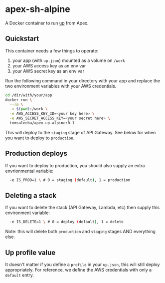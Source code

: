 # apex-sh-alpine
A Docker container to run [up](https://up.docs.apex.sh) from Apex.

## Quickstart
This container needs a few things to operate:
 1. your app (with `up.json`) mounted as a volume on `/work`
 1. your AWS access key as an env var
 1. your AWS secret key as an env var

Run the following command in your directory with your app and replace the two environment variables with your AWS credentials.

```bash
cd /dir/with/your/app
docker run \
  --rm \
  -v $(pwd):/work \
  -e AWS_ACCESS_KEY_ID=<your key here> \
  -e AWS_SECRET_ACCESS_KEY=<your secret here> \
  tomsaleeba/apex-up-alpine:0.1
```
This will deploy to the `staging` stage of API Gateway. See below for when you want to deploy to `production`.

## Production deploys
If you want to deploy to production, you should also supply an extra envrionmental variable:
```bash
  -e IS_PROD=1 \ # 0 = staging (default), 1 = production
```

## Deleting a stack
If you want to delete the stack (API Gateway, Lambda, etc) then supply this environment variable:
```bash
  -e IS_DELETE=1 \ # 0 = deploy (default), 1 = delete
```
Note: this will delete both `production` and `staging` stages AND everything else.

## Up profile value
It doesn't matter if you define a `profile` in your `up.json`, this will still deploy appropriately. For reference, we define the AWS credentials with only a `default` entry.
